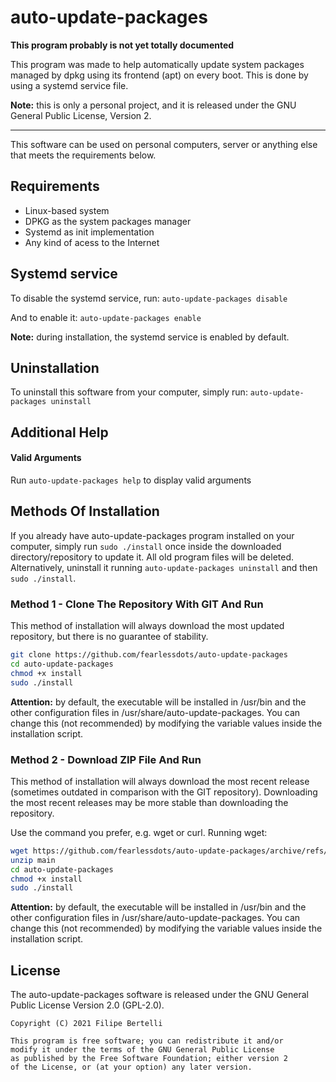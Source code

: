 # auto-update-packages

**This program probably is not yet totally documented**

This program was made to help automatically update system packages managed by dpkg using its frontend (apt) on every boot. This is done by using a systemd service file. 

**Note:** this is only a personal project, and it is released under the GNU General Public License, Version 2.

---
This software can be used on personal computers, server or anything else that meets the requirements below.

## Requirements
- Linux-based system
- DPKG as the system packages manager
- Systemd as init implementation
- Any kind of acess to the Internet

## Systemd service
To disable the systemd service, run:
`auto-update-packages disable`

And to enable it:
`auto-update-packages enable`

**Note:** during installation, the systemd service is enabled by default.

## Uninstallation
To uninstall this software from your computer, simply run:
`auto-update-packages uninstall`

## Additional Help
#### Valid Arguments
Run `auto-update-packages help` to display valid arguments

## Methods Of Installation
If you already have auto-update-packages program installed on your computer, simply run `sudo ./install` once inside the downloaded directory/repository to update it. All old program files will be deleted. Alternatively, uninstall it running `auto-update-packages uninstall` and then `sudo ./install`.

### Method 1 - Clone The Repository With GIT And Run
This method of installation will always download the most updated repository, but there is no guarantee of stability.
```bash
git clone https://github.com/fearlessdots/auto-update-packages
cd auto-update-packages
chmod +x install
sudo ./install
```
**Attention:** by default, the executable will be installed in /usr/bin and the other configuration files in /usr/share/auto-update-packages. You can change this (not recommended) by modifying the variable values inside the installation script.

### Method 2 - Download ZIP File And Run
This method of installation will always download the most recent release (sometimes outdated in comparison with the GIT repository). Downloading the most recent releases may be more stable than downloading the repository.

Use the command you prefer, e.g. wget or curl. Running wget:
```bash
wget https://github.com/fearlessdots/auto-update-packages/archive/refs/heads/main
unzip main
cd auto-update-packages
chmod +x install
sudo ./install
```
**Attention:** by default, the executable will be installed in /usr/bin and the other configuration files in /usr/share/auto-update-packages. You can change this (not recommended) by modifying the variable values inside the installation script.

## License
The auto-update-packages software is released under the GNU General Public License Version 2.0 (GPL-2.0).
```
Copyright (C) 2021 Filipe Bertelli

This program is free software; you can redistribute it and/or
modify it under the terms of the GNU General Public License
as published by the Free Software Foundation; either version 2
of the License, or (at your option) any later version.
```
